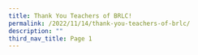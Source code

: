 ```yaml
---
title: Thank You Teachers of BRLC!
permalink: /2022/11/14/thank-you-teachers-of-brlc/
description: ""
third_nav_title: Page 1
---
```

